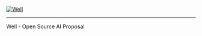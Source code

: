 <a href="well.io"><img src="https://cloud.githubusercontent.com/assets/818400/11320861/fb3e94fe-90b0-11e5-8e89-6896e5ff7059.png" alt="Well" /></a>

___

Well - Open Source AI Proposal
